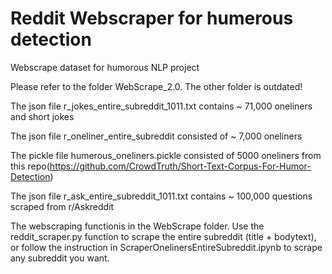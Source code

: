 # Reddit Webscraper for humerous detection
Webscrape dataset for humorous NLP project

Please refer to the folder WebScrape_2.0. The other folder is outdated!

The json file r_jokes_entire_subreddit_1011.txt contains ~ 71,000 oneliners and short jokes

The json file r_oneliner_entire_subreddit consisted of ~ 7,000 oneliners

The pickle file humerous_oneliners.pickle consisted of 5000 oneliners from this repo(https://github.com/CrowdTruth/Short-Text-Corpus-For-Humor-Detection)

The json file r_ask_entire_subreddit_1011.txt contains ~ 100,000 questions scraped from r/Askreddit

The webscraping functionis in the WebScrape folder.
Use the reddit_scraper.py function to scrape the entire subreddit (title + bodytext), or follow the instruction in ScraperOnelinersEntireSubreddit.ipynb to scrape any subreddit you want.





